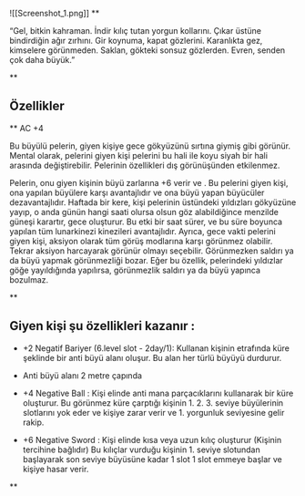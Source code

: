 ![[Screenshot_1.png]]
**

“Gel, bitkin kahraman. İndir kılıç tutan yorgun kollarını. Çıkar üstüne bindirdiğin ağır zırhını. Gir koynuma, kapat gözlerini. Karanlıkta gez, kimselere görünmeden. Saklan, gökteki sonsuz gözlerden. Evren, senden çok daha büyük.”

**

## Özellikler
**
AC +4

Bu büyülü pelerin, giyen kişiye gece gökyüzünü sırtına giymiş gibi görünür. Mental olarak, pelerini giyen kişi pelerini bu hali ile koyu siyah bir hali arasında değiştirebilir. Pelerinin özellikleri dış görünüşünden etkilenmez.

Pelerin, onu giyen kişinin büyü zarlarına +6 verir ve . Bu pelerini giyen kişi, ona yapılan büyülere karşı avantajlıdır ve ona büyü yapan büyücüler dezavantajlıdır. Haftada bir kere, kişi pelerinin üstündeki yıldızları gökyüzüne yayıp, o anda günün hangi saati olursa olsun göz alabildiğince menzilde güneşi karartır, gece oluşturur. Bu etki bir saat sürer, ve bu süre boyunca yapılan tüm lunarkinezi kinezileri avantajlıdır. Ayrıca, gece vakti pelerini giyen kişi, aksiyon olarak tüm görüş modlarına karşı görünmez olabilir. Tekrar aksiyon harcayarak görünür olmayı seçebilir. Görünmezken saldırı ya da büyü yapmak görünmezliği bozar. Eğer bu özellik, pelerindeki yıldızlar göğe yayıldığında yapılırsa, görünmezlik saldırı ya da büyü yapınca bozulmaz.

**
## Giyen kişi şu özellikleri kazanır :




-   +2 Negatif Bariyer (6.level slot - 2day/1): Kullanan kişinin etrafında küre şeklinde bir anti büyü alanı oluşur. Bu alan her türlü büyüyü durdurur. 
- Anti büyü alanı 2 metre çapında
    
-   +4 Negative Ball : Kişi elinde anti mana parçacıklarını kullanarak bir küre oluşturur. Bu görünmez küre çarptığı kişinin 1. 2. 3. seviye büyülerinin slotlarını yok eder ve kişiye zarar verir ve 1. yorgunluk seviyesine gelir rakip.
    
-   +6 Negative Sword : Kişi elinde kısa veya uzun kılıç oluşturur (Kişinin tercihine bağlıdır) Bu kılıçlar vurduğu kişinin 1. seviye slotundan başlayarak son seviye büyüsüne kadar 1 slot 1 slot emmeye başlar  ve kişiye hasar verir.
    

**